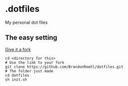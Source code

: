 # .dotfiles
My personal dot files
## The easy setting
[Give it a fork](https://github.com/BrandonRoehl/dotfiles/fork)
```
cd <directory for this>
# Use the link to your fork
git clone https://github.com/BrandonRoehl/dotfiles.git
# The folder just made
cd dotfiles
sh init.sh
```
